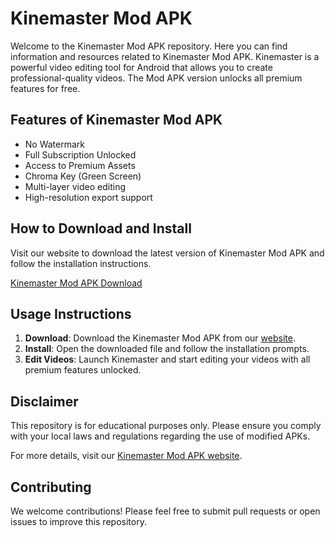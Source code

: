 # Kinemaster Mod APK

Welcome to the Kinemaster Mod APK repository. Here you can find information and resources related to Kinemaster Mod APK. Kinemaster is a powerful video editing tool for Android that allows you to create professional-quality videos. The Mod APK version unlocks all premium features for free.

## Features of Kinemaster Mod APK

- No Watermark
- Full Subscription Unlocked
- Access to Premium Assets
- Chroma Key (Green Screen)
- Multi-layer video editing
- High-resolution export support

## How to Download and Install

Visit our website to download the latest version of Kinemaster Mod APK and follow the installation instructions.

[Kinemaster Mod APK Download](https://thekinemaster.in)

## Usage Instructions

1. **Download**: Download the Kinemaster Mod APK from our [website](https://thekinemaster.in).
2. **Install**: Open the downloaded file and follow the installation prompts.
3. **Edit Videos**: Launch Kinemaster and start editing your videos with all premium features unlocked.

## Disclaimer

This repository is for educational purposes only. Please ensure you comply with your local laws and regulations regarding the use of modified APKs.

For more details, visit our [Kinemaster Mod APK website](https://thekinemaster.in).

## Contributing

We welcome contributions! Please feel free to submit pull requests or open issues to improve this repository.

